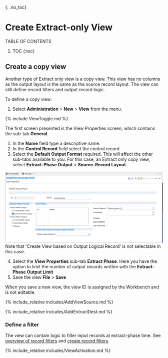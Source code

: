 {: .no_toc}
# Create Extract-only View

TABLE OF CONTENTS 
1. TOC
{:toc}  

## Create a copy view

Another type of Extract only view is a copy view. This view has no columns as the output layout is the same as the source record layout. The view can still define record filters and output record logic.

To define a copy view:

1. Select **Administration** > **New** > **View** from the menu.  

{% include ViewToggle.md %}

The first screen presented is the View Properties screen, which contains the sub-tab **General**.

1. In the **Name** field  type a descriptive name.
2. In the **Control Record** field select the control record.
3. Select the **Default Output Format** required. This will affect the other sub-tabs available to you. For this case, an Extract only copy view, select **Extract-Phase Output** > **Source-Record Layout**.

![New View Properties General tab.](../../images/CreateViewCopy.png)
Note that 'Create View based on Output Logical Record' is not selectable in this case.

4. Select the **View Properties** sub-tab **Extract Phase**. Here you have the option to limit the number of output records written with the **Extract-Phase Output Limit**
5. Save the view **File** > **Save**  

When you save a new view, the view ID is assigned by the Workbench and is not editable.

<!-- View Source specification description -->
{% include_relative includes/AddViewSource.md %}  

<!-- Output destinations description -->
{% include_relative includes/AddExtractDest.md %}  

### Define a filter

The view can contain logic to filter input records at extract-phase time.  See [overview of record filters](../OverviewRecordFilters.md) and [create record filters](./CreateRecordFilters.md).

<!-- Activate view description -->
{% include_relative includes/ViewActivation.md %}  
